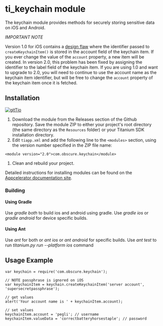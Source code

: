 ti_keychain module
==================

The keychain module provides methods for securely storing sensitive data on iOS and Android.

*IMPORTANT NOTE*

Version 1.0 for iOS contains a [design flaw](https://github.com/pegli/ti_keychain/issues/5)
where the identifier passed to `createKeychainItem()` is stored in the account field of the
keychain item.  If you ever change the value of the `account` property, a new item will be
created.  In version 2.0, this problem has been fixed by assigning the identifier to the
label field of the keychain item.  If you are using 1.0 and want to upgrade to 2.0, you
will need to continue to use the account name as the keychain item identifier, but will be
free to change the `account` property of the keychain item once it is fetched.

Installation
------------

[![gitTio](http://gitt.io/badge.png)](http://gitt.io/component/com.obscure.keychain)

1. Download the module from the Releases section of the Github repository. Save the
   module ZIP to either your project's root directory (the same directory as the 
   `Resources` folder) or your Titanium SDK installation directory.
1. Edit `tiapp.xml` and add the following line to the `<modules>` section, using the version number 
   specified in the ZIP file name:
```
<module version="2.0">com.obscure.keychain</module>
```
1. Clean and rebuild your project.

Detailed instructions for installing modules can be found on the
[Appcelerator documentation site](http://docs.appcelerator.com/titanium/latest/#!/guide/Using_a_Module).

### Building
#### Using Gradle
Use *gradle both* to build ios and android using gradle.
Use *gradle ios* or *gradle android* for device specific builds.
#### Using Ant
Use *ant* for both or *ant ios* or *ant android* for specific builds.
Use *ant test* to run *titanium.py run --platform ios* command


Usage Example
-------------

    var keychain = require('com.obscure.keychain');

    // NOTE passphrase is ignored on iOS
    var keychainItem = keychain.createKeychainItem('server account', 'supersecretpassphrase');

    // get values
    alert('Your account name is ' + keychainItem.account);

    // set values
    keychainItem.account = 'pegli'; // username
    keychainItem.valueData = 'correctbatteryhorsestaple'; // password
